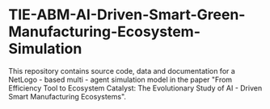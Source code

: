 # TIE-ABM-AI-Driven-Smart-Green-Manufacturing-Ecosystem-Simulation
This repository contains source code, data and documentation for a NetLogo - based multi - agent simulation model in the paper "From Efficiency Tool to Ecosystem Catalyst: The Evolutionary Study of AI - Driven Smart Manufacturing Ecosystems". 
